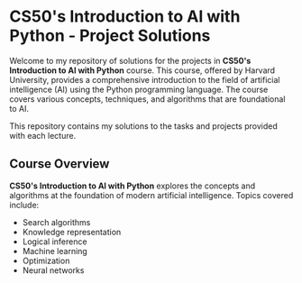 # CS50's Introduction to AI with Python - Project Solutions

Welcome to my repository of solutions for the projects in **CS50's Introduction to AI with Python** course. This course, offered by Harvard University, provides a comprehensive introduction to the field of artificial intelligence (AI) using the Python programming language. The course covers various concepts, techniques, and algorithms that are foundational to AI.

This repository contains my solutions to the tasks and projects provided with each lecture.

## Course Overview

**CS50's Introduction to AI with Python** explores the concepts and algorithms at the foundation of modern artificial intelligence. Topics covered include:

- Search algorithms
- Knowledge representation
- Logical inference
- Machine learning
- Optimization
- Neural networks
